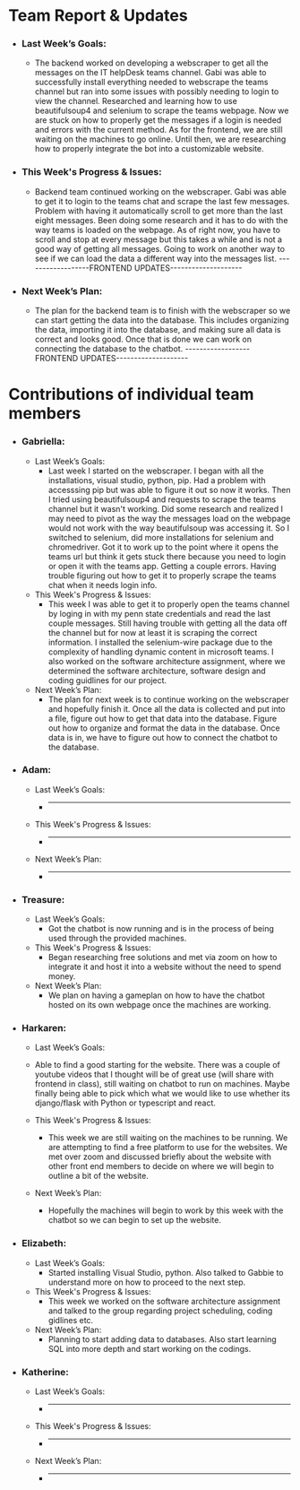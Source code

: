 # Team Report & Updates
  - ### Last Week’s Goals:
      -  The backend worked on developing a webscraper to get all the messages on the IT helpDesk teams channel. Gabi was able to successfully install everything needed to webscrape the teams channel but ran into some issues with possibly needing to login to view the channel. Researched and learning how to use beautifulsoup4 and selenium to scrape the teams webpage. Now we are stuck on how to properly get the messages if a login is needed and errors with the current method. As for the frontend, we are still waiting on the machines to go online. Until then, we are researching how to properly integrate the bot into a customizable website.
  - ### This Week's Progress & Issues:
      - Backend team continued working on the webscraper. Gabi was able to get it to login to the teams chat and scrape the last few messages. Problem with having it automatically scroll to get more than the last eight messages. Been doing some research and it has to do with the way teams is loaded on the webpage. As of right now, you have to scroll and stop at every message but this takes a while and is not a good way of getting all messages. Going to work on another way to see if we can load the data  a different way into the messages list. ------------------FRONTEND UPDATES--------------------
  - ### Next Week’s Plan:
      -  The plan for the backend team is to finish with the webscraper so we can start getting the data into the database. This includes organizing the data, importing it into the database, and making sure all data is correct and looks good. Once that is done we can work on connecting the database to the chatbot.  ------------------FRONTEND UPDATES--------------------

# Contributions of individual team members
  - ### Gabriella:
      - Last Week’s Goals:
          -  Last week I started on the webscraper. I began with all the installations, visual studio, python, pip. Had a problem with accesssing pip but was able to figure it out so now it works. Then I tried using beautifulsoup4 and requests to scrape the teams channel but it wasn't working. Did some research and realized I may need to pivot as the way the messages load on the webpage would not work with the way beautifulsoup was accessing it. So I switched to selenium, did more installations for selenium and chromedriver. Got it to work up to the point where it opens the teams url but think it gets stuck there because you need to login or open it with the teams app. Getting a couple errors. Having trouble figuring out how to get it to properly scrape the teams chat when it needs login info.
      - This Week's Progress & Issues:
          -  This week I was able to get it to properly open the teams channel by loging in with my penn state credentials and read the last couple messages. Still having trouble with getting all the data off the channel but for now at least it is scraping the correct information. I installed the selenium-wire package due to the complexity of handling dynamic content in microsoft teams. I also worked on the software architecture assignment, where we determined the software architecture, software design and coding guidlines for our project.
      - Next Week’s Plan:
          -  The plan for next week is to continue working on the webscraper and hopefully finish it. Once all the data is collected and put into a file, figure out how to get that data into the database. Figure out how to organize and format the data in the database. Once data is in, we have to figure out how to connect the chatbot to the database.
  
  - ### Adam:
      - Last Week’s Goals:
          -  ________________________________________________________________
      - This Week's Progress & Issues:
          -  ________________________________________________________________
      - Next Week’s Plan:
          -  ________________________________________________________________
        
  - ### Treasure:
      - Last Week’s Goals:
          -  Got the chatbot is now running and is in the process of being used through the provided machines.
      - This Week's Progress & Issues:
          -  Began researching free solutions and met via zoom on how to integrate it and host it into a website without the need to spend money.
      - Next Week’s Plan:
          -  We plan on having a gameplan on how to have the chatbot hosted on its own webpage once the machines are working.
          
  - ### Harkaren:
      - Last Week’s Goals:
      - Able to find a good starting for the website. There was a couple of youtube videos that I thought will be of great use (will share with frontend in class), still waiting on chatbot to run on machines. Maybe finally being able to pick which what we would like to use whether its django/flask with Python or typescript and react.
        
      - This Week's Progress & Issues:
          -  This week we are still waiting on the machines to be running. We are attempting to find a free platform to use for the websites. We met over zoom and discussed briefly about the website with other front end members to decide on where we will begin to outline a bit of the website.
     
      - Next Week’s Plan:
          -  Hopefully the machines will begin to work by this week with the chatbot so we can begin to set up the website.
        
  - ### Elizabeth:
      - Last Week’s Goals:
          -  Started installing Visual Studio, python. Also talked to Gabbie to understand more on how to proceed to the next                  step.
      - This Week's Progress & Issues:
          -  This week we worked on the software architecture assignment and talked to the group regarding project scheduling, coding gidlines etc. 
      - Next Week’s Plan:
          -  Planning to start adding data to databases. Also start learning SQL into more depth and start working on the codings.
        
  - ### Katherine:
      - Last Week’s Goals:
          -  ________________________________________________________________
      - This Week's Progress & Issues:
          -  ________________________________________________________________
      - Next Week’s Plan:
          -  ________________________________________________________________
